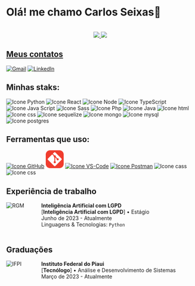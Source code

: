<h1> Olá! me chamo Carlos Seixas👋 </h1>
<br>

<div align="center">
  <a href="https://github.com/CarlosSeixas2">
  <img height="180em" src="https://github-readme-stats.vercel.app/api?username=CarlosSeixas2&show_icons=true&theme=dark&include_all_commits=true&count_private=true"/>
  <img height="180em" src="https://github-readme-stats.vercel.app/api/top-langs/?username=CarlosSeixas2&layout=compact&langs_count=7&theme=dark"/>
</div>

<h2 align='left'>Meus contatos</h2> 
<p align="left">
<a href="mailto:carlosseixasof@gmail.com" title="Gmail">
<img src="https://img.shields.io/badge/-Gmail-FF0000?style=flat-square&labelColor=FF0000&logo=gmail&logoColor=white&link=mailto:styvisonviana@gmail.com" alt="Gmail"/></a>

<a href="https://www.linkedin.com/in/carlos-seixas-050b4724a/" title="LinkedIn">
<img src="https://img.shields.io/badge/-Linkedin-0e76a8?style=flat-square&logo=Linkedin&logoColor=white&link=https://www.instagram.com/styvisonviana/" alt="LinkedIn"/></a>


## Minhas staks:
<div display: "flex">
  <img height="48px" width="48px" alt="Icone Python" src="https://skillicons.dev/icons?i=python"/>
  <img height="48px" width="48px" alt="Icone React" src="https://skillicons.dev/icons?i=react"/>
  <img height="48px" width="48px" alt="Icone Node" src="https://skillicons.dev/icons?i=nodejs"/>
  <img height="48px" width="48px" alt="Icone TypeScript" src="https://skillicons.dev/icons?i=ts"/>
  <img height="48px" width="48px" alt="Icone Java Script" src="https://skillicons.dev/icons?i=js"/>
  <img height="48px" width="48px" alt="Icone Sass" src="https://skillicons.dev/icons?i=sass"/>
  <img height="48px" width="48px" alt="Icone Php" src="https://skillicons.dev/icons?i=php"/>
  <img height="48px" width="48px" alt="Icone Java" src="https://skillicons.dev/icons?i=java"/>
  <img height="48px" width="48px" alt="Icone html" src="https://skillicons.dev/icons?i=html"/>
  <img height="48px" width="48px" alt="Icone css" src="https://skillicons.dev/icons?i=css"/>
  <img height="48px" width="48px" alt="Icone sequelize" src="https://skillicons.dev/icons?i=sequelize"/>
  <img height="48px" width="48px" alt="Icone mongo" src="https://skillicons.dev/icons?i=mongo"/>
  <img height="48px" width="48px" alt="Icone mysql" src="https://skillicons.dev/icons?i=mysql"/>
  <img height="48px" width="48px" alt="Icone postgres" src="https://skillicons.dev/icons?i=postgres"/>
</div>

## Ferramentas que uso:
[<img height="48px" width="48px" alt="Icone GitHub" src="https://skillicons.dev/icons?i=github"/>](https://github.com/)
[<img height="48px" width="48px" alt="Icone Git" src="https://raw.githubusercontent.com/tandpfun/skill-icons/main/icons/Git.svg"/>](https://git-scm.com)
[<img height="48px" width="48px" alt="Icone VS-Code" src="https://skillicons.dev/icons?i=vscode"/>](https://code.visualstudio.com)
[<img height="48px" width="48px" alt="Icone Postman" src="https://i.postimg.cc/QNyBTNVk/postman.png"/>](https://www.postman.com)
<img height="48px" width="48px" alt="Icone cass" src="https://skillicons.dev/icons?i=powershell"/>
<img height="48px" width="48px" alt="Icone css" src="https://skillicons.dev/icons?i=vite"/>

## Experiência de trabalho

<img align="left" height="94px" width="94px" alt="RGM" src="https://uploaddeimagens.com.br/images/004/684/250/full/rgm.jpg?1701911895"/>

**Inteligência Artificial com LGPD** \
[**Inteligência Artificial com LGPD**] • Estágio \
Junho de 2023 - Atualmente \
Linguagens & Tecnologias: `Python`
<br/>
<br/>

## Graduações

<img align="left" height="94px" width="94px" alt="IFPI" src="https://dhg1h5j42swfq.cloudfront.net/2022/07/26083418/concurso-ifpi-edital-retificado.jpg"/>

**Instituto Federal do Piaui** \
[**Tecnólogo**] • Análise e Desenvolvimento de Sistemas \
Março de 2023 - Atualmente \
<br/>
<br/>
  
